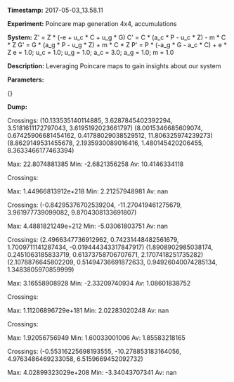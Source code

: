**Timestamp:** 2017-05-03_13.58.11

**Experiment:** Poincare map generation 4x4, accumulations

**System:**
Z' = Z * (-e + u_c * C + u_g * G) 
C' = C * (a_c * P - u_c * Z) - m * C * Z 
G' = G * (a_g * P - u_g * Z) + m * C * Z 
P' = P * (-a_g * G - a_c * C) + e * Z 
e = 1.0; u_c = 1.0; u_g = 1.0; a_c = 3.0; a_g = 1.0; m = 1.0

**Description:** Leveraging Poincare maps to gain insights about our system

**Parameters:**

{}

**Dump:**



Crossings:
(10.133535140114885, 3.6287845402392294, 3.5181611172797043, 3.6195192023661797)
(8.0015346685609074, 0.67425906681454162, 0.41788029038529512, 11.806325974239273)
(8.8629149531455678, 2.1935930089016416, 1.480145420206455, 8.3633466177463394)

Max:
22.8074881385
Min:
-2.6821356258
Av:
10.4146334118


Crossings:

Max:
1.44966813912e+218
Min:
2.21257948981
Av:
nan


Crossings:
(-0.84295376702539204, -11.270419461275679, 3.961977739099082, 9.8704308133691807)

Max:
4.4881821249e+212
Min:
-5.03061803751
Av:
nan


Crossings:
(2.4966347736912962, 0.74231448482561679, 1.7009711141287434, -0.019444343317847917)
(1.8908902985038174, 0.2451063185833719, 0.61373758706707671, 2.1707418251735282)
(2.1078876645802209, 0.51494736691872633, 0.94926040074285134, 1.3483805970859999)

Max:
3.16558908928
Min:
-2.33209740934
Av:
1.08601838752


Crossings:

Max:
1.11206896729e+181
Min:
2.02283020248
Av:
nan


Crossings:

Max:
1.92056756949
Min:
1.60033001006
Av:
1.85583218165


Crossings:
(-0.55316225698193555, -10.278853183164056, 4.9763486469233058, 6.5159669452092732)

Max:
4.02899323029e+208
Min:
-3.34043707341
Av:
nan